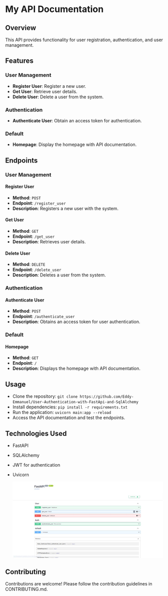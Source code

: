 # My API Documentation

## Overview
This API provides functionality for user registration, authentication, and user management.

## Features
### User Management
- **Register User**: Register a new user.
- **Get User**: Retrieve user details.
- **Delete User**: Delete a user from the system.

### Authentication
- **Authenticate User**: Obtain an access token for authentication.

### Default
- **Homepage**: Display the homepage with API documentation.

## Endpoints

### User Management

#### Register User
- **Method**: `POST`
- **Endpoint**: `/register_user`
- **Description**: Registers a new user with the system.

#### Get User
- **Method**: `GET`
- **Endpoint**: `/get_user`
- **Description**: Retrieves user details.

#### Delete User
- **Method**: `DELETE`
- **Endpoint**: `/delete_user`
- **Description**: Deletes a user from the system.

### Authentication

#### Authenticate User
- **Method**: `POST`
- **Endpoint**: `/authenticate_user`
- **Description**: Obtains an access token for user authentication.

### Default

#### Homepage
- **Method**: `GET`
- **Endpoint**: `/`
- **Description**: Displays the homepage with API documentation.

## Usage
- Clone the repository: `git clone https://github.com/Eddy-Emmanuel/User-Authentication-with-FastApi-and-SqlAlchemy`
- Install dependencies: `pip install -r requirements.txt`
- Run the application: `uvicorn main:app --reload`
- Access the API documentation and test the endpoints.

## Technologies Used
- FastAPI
- SQLAlchemy
- JWT for authentication
- Uvicorn

  ![Alt Text](API.jpg)

## Contributing
Contributions are welcome! Please follow the contribution guidelines in CONTRIBUTING.md.
